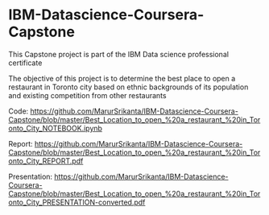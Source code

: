 # IBM-Datascience-Coursera-Capstone
This Capstone project is part of the IBM Data science professional certificate 

The objective of this project is to determine the best place to open a restaurant in Toronto city based on ethnic backgrounds of its population and existing competition from other restaurants

Code: https://github.com/MarurSrikanta/IBM-Datascience-Coursera-Capstone/blob/master/Best_Location_to_open_%20a_restaurant_%20in_Toronto_City_NOTEBOOK.ipynb

Report: https://github.com/MarurSrikanta/IBM-Datascience-Coursera-Capstone/blob/master/Best_Location_to_open_%20a_restaurant_%20in_Toronto_City_REPORT.pdf

Presentation: https://github.com/MarurSrikanta/IBM-Datascience-Coursera-Capstone/blob/master/Best_Location_to_open_%20a_restaurant_%20in_Toronto_City_PRESENTATION-converted.pdf
